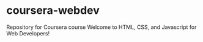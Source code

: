 # coursera-webdev
Repository for Coursera course Welcome to HTML, CSS, and Javascript for Web Developers!
